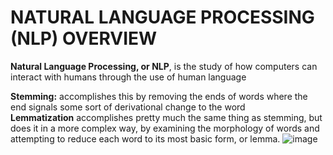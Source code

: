 # NATURAL LANGUAGE PROCESSING (NLP) OVERVIEW

**Natural Language Processing, or NLP**, is the study of how computers can interact with humans through the use of human language

**Stemming:** accomplishes this by removing the ends of words where the end signals some sort of derivational change to the word\
**Lemmatization** accomplishes pretty much the same thing as stemming, but does it in a more complex way, by examining the morphology of words and attempting to reduce each word to its most basic form, or lemma.
![image](https://github.com/MarvinAgumba/NATURAL-LANGUAGE-PROCESSING-WALKTHROUGH/assets/122484885/fab14dd1-3afd-4ba4-b5a7-2c20d60baad8)


